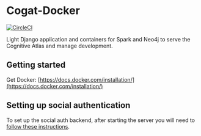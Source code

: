 # Cogat-Docker
[![CircleCI](https://circleci.com/gh/poldracklab/cogat/tree/master.svg?style=svg)](https://circleci.com/gh/poldracklab/cogat/tree/master)

Light Django application and containers for Spark and Neo4j to serve the Cognitive Atlas and manage development.


## Getting started

Get Docker:  [https://docs.docker.com/installation/](https://docs.docker.com/installation/)

## Setting up social authentication

To set up the social auth backend, after starting the server you will need to [follow these instructions](https://django-allauth.readthedocs.io/en/latest/installation.html#post-installation).
